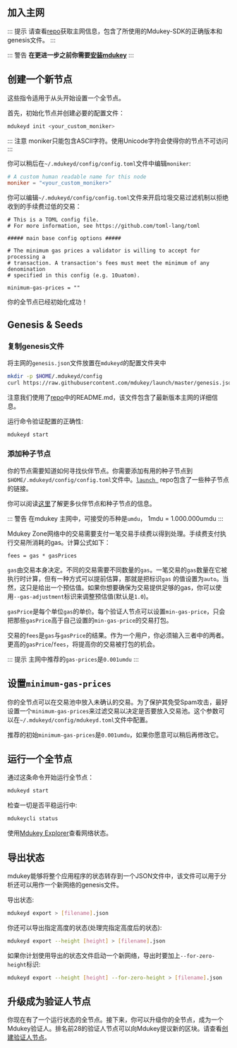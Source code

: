 ## 加入主网

::: 提示
请查看[repo](https://github.com/mdukey/launch)获取主网信息，包含了所使用的Mdukey-SDK的正确版本和genesis文件。
:::

::: 警告
**在更进一步之前你需要[安装mdukey](./安装.md)**
:::

## 创建一个新节点

这些指令适用于从头开始设置一个全节点。

首先，初始化节点并创建必要的配置文件：

```bash
mdukeyd init <your_custom_moniker>
```

::: 注意
moniker只能包含ASCII字符。使用Unicode字符会使得你的节点不可访问
:::

你可以稍后在`~/.mdukeyd/config/config.toml`文件中编辑`moniker`:

```toml
# A custom human readable name for this node
moniker = "<your_custom_moniker>"
```

你可以编辑`~/.mdukeyd/config/config.toml`文件来开启垃圾交易过滤机制以拒绝收到的手续费过低的交易：

```
# This is a TOML config file.
# For more information, see https://github.com/toml-lang/toml

##### main base config options #####

# The minimum gas prices a validator is willing to accept for processing a
# transaction. A transaction's fees must meet the minimum of any denomination
# specified in this config (e.g. 10uatom).

minimum-gas-prices = ""
```

你的全节点已经初始化成功！

## Genesis & Seeds

### 复制genesis文件

将主网的`genesis.json`文件放置在`mdukeyd`的配置文件夹中

```bash
mkdir -p $HOME/.mdukeyd/config
curl https://raw.githubusercontent.com/mdukey/launch/master/genesis.json > $HOME/.mdukeyd/config/genesis.json
```

注意我们使用了[repo](https://github.com/mdukey/launch)中的README.md，该文件包含了最新版本主网的详细信息。

运行命令验证配置的正确性:

```bash
mdukeyd start
```

### 添加种子节点

你的节点需要知道如何寻找伙伴节点。你需要添加有用的种子节点到`$HOME/.mdukeyd/config/config.toml`文件中。[`launch `](https://github.com/mdukey/launch) repo包含了一些种子节点的链接。

你可以阅读[这里](https://github.com/tendermint/tendermint/blob/develop/docs/tendermint-core/using-tendermint.md#peers)了解更多伙伴节点和种子节点的信息。

::: 警告
在mdukey 主网中，可接受的币种是`umdu`， 1mdu = 1.000.000umdu
:::

Mdukey Zone网络中的交易需要支付一笔交易手续费以得到处理。手续费支付执行交易所消耗的gas。计算公式如下：

```
fees = gas * gasPrices
```

`gas`由交易本身决定。不同的交易需要不同数量的`gas`。一笔交易的`gas`数量在它被执行时计算，但有一种方式可以提前估算，那就是把标识`gas`
的值设置为`auto`。当然，这只是给出一个预估值。如果你想要确保为交易提供足够的gas，你可以使用`--gas-adjustment`标识来调整预估值(默认是`1.0`)。

`gasPrice`是每个单位`gas`的单价。每个验证人节点可以设置`min-gas-price`，只会把那些`gasPrice`高于自己设置的`min-gas-price`的交易打包。

交易的`fees`是`gas`与`gasPrice`的结果。作为一个用户，你必须输入三者中的两者。更高的`gasPrice`/`fees`，将提高你的交易被打包的机会。

::: 提示
主网中推荐的`gas-prices`是`0.001umdu`
:::

## 设置`minimum-gas-prices`

你的全节点可以在交易池中放入未确认的交易。为了保护其免受Spam攻击，最好设置一个`minimum-gas-prices`来过滤交易以决定是否要放入交易池。这个参数可以在`~/.mdukeyd/config/mdukeyd.toml`文件中配置。

推荐的初始`minimum-gas-prices`是`0.001umdu`，如果你愿意可以稍后再修改它。

## 运行一个全节点

通过这条命令开始运行全节点：

```bash
mdukeyd start
```

检查一切是否平稳运行中:

```bash
mdukeycli status
```

使用[Mdukey Explorer](https://scan.mdukey.org)查看网络状态。

## 导出状态

mdukey能够将整个应用程序的状态转存到一个JSON文件中，该文件可以用于分析还可以用作一个新网络的genesis文件。

导出状态:

```bash
mdukeyd export > [filename].json
```

你还可以导出指定高度的状态(处理完指定高度后的状态):

```bash
mdukeyd export --height [height] > [filename].json
```

如果你计划使用导出的状态文件启动一个新网络，导出时要加上`--for-zero-height`标识:

```bash
mdukeyd export --height [height] --for-zero-height > [filename].json
```

## 升级成为验证人节点
你现在有了一个运行状态的全节点。接下来，你可以升级你的全节点，成为一个Mdukey验证人。排名前28的验证人节点可以向Mdukey提议新的区块。请查看[创建验证人节点](./创建验证人.md)。